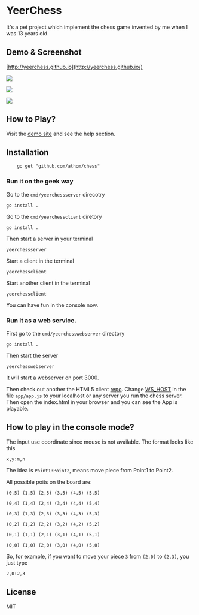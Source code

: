 # YeerChess

It's a pet project which implement the chess game invented by me when I was 13 years old.

## Demo & Screenshot

[http://yeerchess.github.io](http://yeerchess.github.io/)


![](http://content.screencast.com/users/yeer/folders/Jing/media/d7c7006e-fc70-4245-8e24-c6cdfc796c4f/00000001.png)

![](http://content.screencast.com/users/yeer/folders/Jing/media/2c55a7b4-7181-43b2-aadc-046bed753559/00000002.png)

![](http://content.screencast.com/users/yeer/folders/Jing/media/f469b6e9-16bd-48a3-87f5-eb79079730c0/00000003.png)


## How to Play?
Visit the [demo site](http://yeerchess.github.io/) and see the help section.


## Installation


```
	go get "github.com/athom/chess"
```


### Run it on the geek way


Go to the `cmd/yeerchessserver` direcotry

```
go install .
```

Go to the `cmd/yeerchessclient` diretory

```
go install .
```

Then start a server in your terminal

```
yeerchessserver
```

Start a client in the terminal

```
yeerchessclient
```

Start another client in the terminal

```
yeerchessclient
```

You can have fun in the console now.



### Run it as a web service.

First go to the `cmd/yeerchesswebserver` directory

```
go install .
```

Then start the server

```
yeerchesswebserver
```

It will start a webserver on port 3000.


Then check out another the HTML5 client [repo](https://github.com/yeerchess/yeerchess.github.io). 
Change [WS_HOST](https://github.com/yeerchess/yeerchess.github.io/blob/master/app/app.js#L421) in the file `app/app.js` to your localhost or any server you run the chess server.
Then open the index.html in your browser and you can see the App is playable. 


## How to play in the console mode?

The input use coordinate since mouse is not available. 
The format looks like this

```
x,y:m,n
```

The idea is `Point1:Point2`, means move piece from Point1 to Point2.

All possible poits on the board are:

```
(0,5) (1,5) (2,5) (3,5) (4,5) (5,5)

(0,4) (1,4) (2,4) (3,4) (4,4) (5,4)

(0,3) (1,3) (2,3) (3,3) (4,3) (5,3)

(0,2) (1,2) (2,2) (3,2) (4,2) (5,2)

(0,1) (1,1) (2,1) (3,1) (4,1) (5,1)

(0,0) (1,0) (2,0) (3,0) (4,0) (5,0)
```


So, for example, if you want to move your piece `3` from `(2,0)` to `(2,3)`, you just type

```
2,0:2,3
```


## License

MIT
